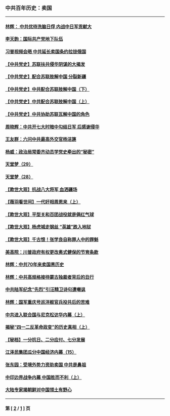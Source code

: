 ### 中共百年历史：卖国
---
#### [林辉： 中共优待洗脑日俘 内战中日军贡献大](../../pages/nf1176117/n13624644.md?01260430) 
#### [李天韵：国际共产党地下队伍](../../pages/nf1176117/n13611808.md?01260430) 
#### [习普视频会晤 中共延长卖国条约拉拢俄国](../../pages/nf1176117/n13060971.md?01260430) 
#### [【中共党史】苏联扶共侵华阴谋的大揭发](../../pages/nf1176117/n13056050.md?01260430) 
#### [【中共党史】配合苏联肢解中国 分裂新疆](../../pages/nf1176117/n13040700.md?01260430) 
#### [【中共党史】中共配合苏联肢解中国（下）](../../pages/nf1176117/n13035660.md?01260430) 
#### [【中共党史】中共配合苏联肢解中国（上）](../../pages/nf1176117/n13030262.md?01260430) 
#### [【中共党史】中共协助苏联瓦解中国的角色](../../pages/nf1176117/n13018109.md?01260430) 
#### [周晓辉：中共开七大时暗中勾结日军 后感谢侵华](../../pages/nf1176117/n12921960.md?01260430) 
#### [王友群：六问中共最高外交官杨洁篪](../../pages/nf1176117/n12836495.md?01260430) 
#### [杨威：政治局常委齐动员学党史牵出的“秘密”](../../pages/nf1176117/n12764642.md?01260430) 
#### [天堂梦（29）](../../pages/nf1176117/n12408465.md?01260430) 
#### [天堂梦（28）](../../pages/nf1176117/n12408309.md?01260430) 
#### [【欺世大观】抗战八大将军 血洒疆场](../../pages/nf1176117/n12357044.md?01260430) 
#### [【薇羽看世间】一代奸相周恩来（上）](../../pages/nf1176117/n12401109.md?01260430) 
#### [【欺世大观】平型关和百团战役就是俩红气球](../../pages/nf1176117/n12359157.md?01260430) 
#### [【欺世大观】杨虎城走钢丝 “英雄”跌入地狱](../../pages/nf1176117/n12358840.md?01260430) 
#### [【欺世大观】千古恨！张学良自称罪人中的罪魁](../../pages/nf1176117/n12358629.md?01260430) 
#### [美高院：川普政府有权更改奥式健保的节育条款](../../pages/nf1176117/n12242171.md?01260430) 
#### [林辉：中共70年来卖国黑历史](../../pages/nf1176117/n11552181.md?01260430) 
#### [林辉：中共高规格接待蒙古独裁者背后的丑行](../../pages/nf1176117/n11225005.md?01260430) 
#### [中共陆军纪念“先烈”引汪精卫诗句遭嘲讽](../../pages/nf1176117/n11153345.md?01260430) 
#### [林辉：国军重庆号巡洋舰官兵投共后的苦难](../../pages/nf1176117/n10997801.md?01260430) 
#### [中共进入联合国与尼克松访华内幕（上）](../../pages/nf1176117/n10138788.md?01260430) 
#### [揭秘“四一二反革命政变”的历史真相（上）](../../pages/nf1176117/n9996650.md?01260430) 
#### [【秘档】一分抗日、二分应付、七分发展](../../pages/nf1176117/n9331484.md?01260430) 
#### [江泽民集团瓜分中国经济内幕（15）](../../pages/nf1176117/n9268584.md?01260430) 
#### [张东园：受境外势力资助卖国 中共是鼻祖](../../pages/nf1176117/n9272480.md?01260430) 
#### [中印边界战争内幕 中国胜而不利（上）](../../pages/nf1176117/n9252458.md?01260430) 
#### [大陆专家揭朝鲜对中国领土有野心](../../pages/nf1176117/n9074056.md?01260430) 

---
#### 第 [ [2](./2.md?01260430) / [1](./1.md?01260430) ] 页

